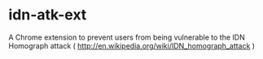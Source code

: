 idn-atk-ext
===========

A Chrome extension to prevent users from being vulnerable to the IDN Homograph attack ( http://en.wikipedia.org/wiki/IDN_homograph_attack )
